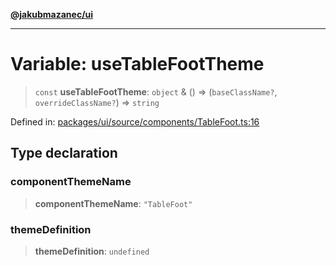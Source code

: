 [**@jakubmazanec/ui**](../README.md)

---

# Variable: useTableFootTheme

> `const` **useTableFootTheme**: `object` & () => (`baseClassName?`, `overrideClassName?`) =>
> `string`

Defined in:
[packages/ui/source/components/TableFoot.ts:16](https://github.com/jakubmazanec/tools/blob/74fa88a6249b3d486436ae7655f4962bc4a86e11/packages/ui/source/components/TableFoot.ts#L16)

## Type declaration

### componentThemeName

> **componentThemeName**: `"TableFoot"`

### themeDefinition

> **themeDefinition**: `undefined`
